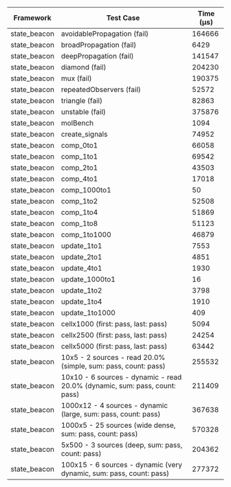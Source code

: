 | Framework | Test Case | Time (μs) |
| --- | --- | --- |
| state_beacon | avoidablePropagation (fail) | 164666 |
| state_beacon | broadPropagation (fail) | 6429 |
| state_beacon | deepPropagation (fail) | 141547 |
| state_beacon | diamond (fail) | 204230 |
| state_beacon | mux (fail) | 190375 |
| state_beacon | repeatedObservers (fail) | 52572 |
| state_beacon | triangle (fail) | 82863 |
| state_beacon | unstable (fail) | 375876 |
| state_beacon | molBench | 1094 |
| state_beacon | create_signals | 74952 |
| state_beacon | comp_0to1 | 66058 |
| state_beacon | comp_1to1 | 69542 |
| state_beacon | comp_2to1 | 43503 |
| state_beacon | comp_4to1 | 17018 |
| state_beacon | comp_1000to1 | 50 |
| state_beacon | comp_1to2 | 52508 |
| state_beacon | comp_1to4 | 51869 |
| state_beacon | comp_1to8 | 51123 |
| state_beacon | comp_1to1000 | 46879 |
| state_beacon | update_1to1 | 7553 |
| state_beacon | update_2to1 | 4851 |
| state_beacon | update_4to1 | 1930 |
| state_beacon | update_1000to1 | 16 |
| state_beacon | update_1to2 | 3798 |
| state_beacon | update_1to4 | 1910 |
| state_beacon | update_1to1000 | 409 |
| state_beacon | cellx1000 (first: pass, last: pass) | 5094 |
| state_beacon | cellx2500 (first: pass, last: pass) | 24254 |
| state_beacon | cellx5000 (first: pass, last: pass) | 63442 |
| state_beacon | 10x5 - 2 sources - read 20.0% (simple, sum: pass, count: pass) | 255532 |
| state_beacon | 10x10 - 6 sources - dynamic - read 20.0% (dynamic, sum: pass, count: pass) | 211409 |
| state_beacon | 1000x12 - 4 sources - dynamic (large, sum: pass, count: pass) | 367638 |
| state_beacon | 1000x5 - 25 sources (wide dense, sum: pass, count: pass) | 570328 |
| state_beacon | 5x500 - 3 sources (deep, sum: pass, count: pass) | 204362 |
| state_beacon | 100x15 - 6 sources - dynamic (very dynamic, sum: pass, count: pass) | 277372 |
